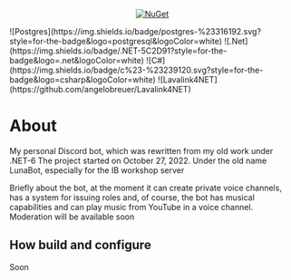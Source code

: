 <p align="center">
  <a href="https://www.nuget.org/packages/Discord.Net/">
      <img src="https://img.shields.io/nuget/vpre/Discord.Net.svg?maxAge=2592000?style=plastic" alt="NuGet">
  </a>
</p>
![Postgres](https://img.shields.io/badge/postgres-%23316192.svg?style=for-the-badge&logo=postgresql&logoColor=white)
![.Net](https://img.shields.io/badge/.NET-5C2D91?style=for-the-badge&logo=.net&logoColor=white)
![C#](https://img.shields.io/badge/c%23-%23239120.svg?style=for-the-badge&logo=csharp&logoColor=white)
![Lavalink4NET](https://github.com/angelobreuer/Lavalink4NET)

# About
My personal Discord bot, which was rewritten from my old work under .NET-6
The project started on October 27, 2022. Under the old name LunaBot, especially for the IB workshop server

Briefly about the bot, at the moment it can create private voice channels, has a system for issuing roles and, of course, the bot has musical capabilities and can play music from YouTube in a voice channel.
Moderation will be available soon

## How build and configure
Soon
